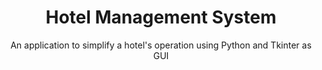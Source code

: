 <h1 align="center">Hotel Management System</h1>
<p align="center">An application to simplify a hotel's operation using Python and Tkinter as GUI</p>
